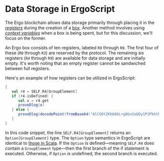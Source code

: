 # Data Storage in ErgoScript

The Ergo blockchain allows data storage primarily through placing it in the [*registers*](registers.md) during the creation of a [box](box.md). Another method involves using [_context variables_](context-variables.md) when a box is being spent, but for this discussion, we'll focus on the former.

An Ergo box consists of ten registers, labeled `R0` through `R9`. The first four of these (`R0` through `R3`) are reserved by the protocol. The remaining six registers (`R4` through `R9`) are available for data storage and are initially empty. It's worth noting that an empty register cannot be sandwiched between full registers.

Here's an example of how registers can be utilized in ErgoScript:

```scala
{
   val r4 = SELF.R4[GroupElement]
   if (r4.isDefined) {
      val x = r4.get
      proveDlog(x) 
   } else {
      proveDlog(decodePoint(fromBase64("AlCGOtZKh66KL+g8GvGoQDy1P1PkhthRHa2KBIh+WyNS")))
   } 
}
```
   
In this code snippet, the line `SELF.R4[GroupElement]` returns an `Option[GroupElement]` type. The `Option` type semantics in ErgoScript are identical to [those in Scala](https://alvinalexander.com/scala/using-scala-option-some-none-idiom-function-java-null/). If the `Option` is defined—meaning `SELF.R4` does contain a `GroupElement` type—then the first branch of the if statement is executed. Otherwise, if `Option` is undefined, the second branch is executed.